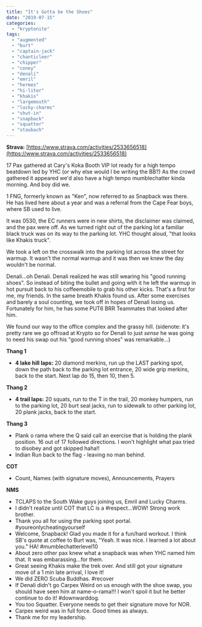 ```yaml
---
title: "It's Gotta be the Shoes"
date: "2019-07-15"
categories: 
  - "kryptonite"
tags: 
  - "augmented"
  - "burt"
  - "captain-jack"
  - "chanticleer"
  - "chipper"
  - "coney"
  - "denali"
  - "emril"
  - "hermes"
  - "hi-liter"
  - "khakis"
  - "largemouth"
  - "lucky-charms"
  - "shut-in"
  - "snapback"
  - "squatter"
  - "staubach"
---
```


**Strava:** [https://www.strava.com/activities/2533656518](https://www.strava.com/activities/2533656518)

17 Pax gathered at Cary's Koka Booth VIP lot ready for a high tempo beatdown led by YHC (or why else would I be writing the BB?) As the crowd gathered it appeared we'd also have a high tempo mumblechatter kinda morning. And boy did we.

1 FNG, formerly known as "Ken", now referred to as Snapback was there. He has lived here about a year and was a referral from the Cape Fear boys, where SB used to live.

It was 0530, the EC runners were in new shirts, the disclaimer was claimed, and the pax were off. As we turned right out of the parking lot a familiar black truck was on its way to the parking lot. YHC thought aloud, "that looks like Khakis truck".

We took a left on the crosswalk into the parking lot across the street for warmup. It wasn't the normal warmup and it was then we knew the day wouldn't be normal.

Denali...oh Denali. Denali realized he was still wearing his "good running shoes". So instead of biting the bullet and going with it he left the warmup in hot pursuit back to his coffeemobile to grab his other kicks. That's a first for me, my friends. In the same breath Khakis found us. After some exercises and barely a soul counting, we took off in hopes of Denali losing us. Fortunately for him, he has some PUT6 BRR Teammates that looked after him.

We found our way to the office complex and the grassy hill. (sidenote: it's pretty rare we go offroad at Krypto so for Denali to just _sense_ he was going to need his swap out his "good running shoes" was remarkable...)

**Thang 1**

- **4 lake hill laps:** 20 diamond merkins, run up the LAST parking spot, down the path back to the parking lot entrance, 20 wide grip merkins, back to the start. Next lap do 15, then 10, then 5.

**Thang 2**

- **4 trail laps:** 20 squats, run to the T in the trail, 20 monkey humpers, run to the parking lot, 20 burt seal jacks, run to sidewalk to other parking lot, 20 plank jacks, back to the start.

**Thang 3**

- Plank o rama where the Q said call an exercise that is holding the plank position. 16 out of 17 followed directions. I won't highlight what pax tried to disobey and got skipped haha!!
- Indian Run back to the flag - leaving no man behind.

**COT**

- Count, Names (with signature moves), Announcements, Prayers

**NMS**

- TCLAPS to the South Wake guys joining us, Emril and Lucky Charms.
- I didn't realize until COT that LC is a #respect...WOW! Strong work brother.
- Thank you all for using the parking spot portal. #youreonlycheatingyourself
- Welcome, Snapback! Glad you made it for a fun/hard workout. I think SB's quote at coffee to Burt was, "Yeah. It was nice. I learned a lot about you." HA! #mumblechatterlevel10
- About zero other pax knew what a snapback was when YHC named him that. It was embarassing...for them.
- Great seeing Khakis make the trek over. And still got your signature move of a 1 min late arrival, I love it!
- We did ZERO Scuba Buddhas. #recover
- If Denali didn't go Carpex Weird on us enough with the shoe swap, you should have seen him at name-o-rama!!! I won't spoil it but he better continue to do it! #downwarddog.
- You too Squatter. Everyone needs to get their signature move for NOR.
- Carpex weird was in full force. Good times as always.
- Thank me for my leadership.

